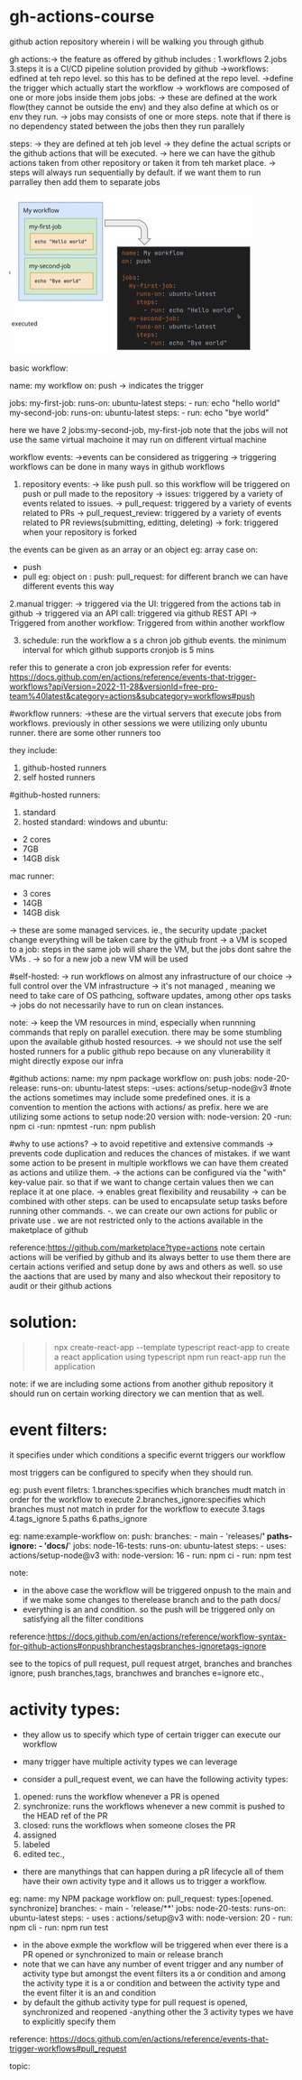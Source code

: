 # gh-actions-course
github action repository wherein i will be walking you through github

gh actions:-> the feature as offered by github includes :
1.workflows
2.jobs
3.steps
it is a CI/CD pipeline solution provided by github
->workflows: edfined at teh repo level. so this has to be defined at the repo level.
->define the trigger which actually start the workflow
-> workflows are composed of one or more jobs inside them jobs 
jobs: 
-> these are defined at the work flow(they cannot be outside the env) and they also define at which os or env they run.
-> jobs may consists of one or more steps. note that if there is no dependency stated between the jobs then they run parallely

steps:
-> they are defined at teh job level
-> they define the actual scripts or the github actions that will be executed.
-> here we can have the github actions taken from other repository or taken it from teh market place.
-> steps will always run sequentially by default. if we want them to run parralley then add them to separate jobs

![alt text](image.png)


basic workflow:

name: my workflow
on: push  -> indicates the trigger

jobs:
    my-first-job:
        runs-on: ubuntu-latest
        steps:
            - run: echo "hello world"
    my-second-job:
        runs-on: ubuntu-latest
        steps:
            - run: echo "bye world"

here we have 2 jobs:my-second-job, my-first-job
note that the jobs will not use the same virtual machoine it may run on different virtual machine

workflow events:
->events can be considered as triggering
-> triggering workflows can be done in many ways in github workflows
1. repository events:
->  like push pull. so this workflow will be triggered on push or pull made to the repository
->  issues: triggered by a variety of events related to issues.
-> pull_request: triggered by a variety of events related to PRs
-> pull_request_review: triggered by a variety of events related to PR reviews(submitting, editting, deleting)
-> fork: triggered when your repository is forked

 the events can be given as an array or an object
 eg: array case
 on:
 - push
 - pull
 eg: object
 on :
     push:
     pull_request: for different branch we can have different events this way

2.manual trigger:
-> triggered via the UI: triggered from the actions tab in github
-> triggered via an API call: triggered via github REST API
-> Triggered from another workflow: Triggered from within another workflow

3. schedule: run the workflow a s a chron job
github events. the minimum interval for which github supports cronjob is 5 mins

refer this to generate a cron job expression
refer for events: https://docs.github.com/en/actions/reference/events-that-trigger-workflows?apiVersion=2022-11-28&versionId=free-pro-team%40latest&category=actions&subcategory=workflows#push


#workflow runners:
->these are the virtual servers that execute jobs from workflows. previously in other sessions we were utilizing only ubuntu runner. there are some other runners too

they include:
1. github-hosted runners
2. self hosted runners


#github-hosted runners:
1.  standard
2.  hosted
standard:
windows and ubuntu:
*   2 cores 
*   7GB 
*   14GB disk

mac runner:
*   3 cores 
*   14GB 
*   14GB disk


-> these are some managed services. ie., the security update ;packet change everything will be taken care by the github front
->  a VM is scoped to a job: steps in the same job will share the VM, but the jobs dont sahre the VMs .
-> so for a new job a new VM will be used

#self-hosted:
-> run workflows on almost any infrastructure of our choice
-> full control over the VM infrastructure
-> it's not managed , meaning we need to take care of OS pathcing, software updates, among other ops tasks
-> jobs do not necessarily have to run on clean instances.

note:
-> keep the VM resources in mind, especially when runnning commands that reply on parallel execution. there may be some stumbling upon the available github hosted resources.
-> we should not use the self hosted runners for a public github repo because on any vlunerability it might directly expose our infra

#github actions:
name: my npm package workflow
on: push
jobs:
    node-20-release:
        runs-on: ubuntu-latest
        steps:
            -uses: actions/setup-node@v3  #note the actions sometimes may include some predefined ones. it is a convention to mention the actions with actions/ as prefix. here we are utilizing some actions to setup node:20 version
             with: 
                node-version: 20
            -run: npm ci
            -run: npmtest
            -run: npm publish

#why to use actions?
-> to avoid repetitive and extensive commands
-> prevents code duplication and reduces the chances of mistakes. if  we want some action to be present in multiple workflows we can have them created as actions and utilize them.
-> the actions can be configured via the "with" key-value pair. so that if we want to change certain values then we can replace it at one place.
-> enables great flexibility and reusability
-> can be combined with other steps. can be used to encapsulate setup tasks before running other commands.
-. we can create our own actions for public or private use . we are not restricted only to the actions available in the maketplace of github

reference:https://github.com/marketplace?type=actions
note certain actions will be verified by github and its always better to use them 
there are certain actions verified and setup done by aws and others as well. so use the aactions that are used by many and also wheckout their repository to audit or their github actions 

# solution:
>>npx create-react-app --template typescript react-app
to create a react application using typescript
>> npm run react-app
run the application

note: 
if we are including some actions from another github repository it should run on certain working directory we can mention that as well.

# event filters:
it specifies under which conditions a specific evernt triggers our workflow

most triggers can be configured to specify when they should run.

eg:
push event
filetrs:
1.branches:specifies which branches mudt match in order for the workflow to execute
2.branches_ignore:specifies which branches must not match in prder for the workflow to execute
3.tags
4.tags_ignore
5.paths
6.paths_ignore

eg:
name:example-workflow
on:
    push:
        branches:
            - main
            - 'releases/**'
        paths-ignore:
            - 'docs/**'
jobs:
    node-16-tests:
        runs-on: ubuntu-latest
        steps:
            - uses: actions/setup-node@v3
              with:
                node-version: 16
            - run: npm ci
            - run: npm test

note:
*   in the above case the workflow  will be triggered onpush to the main and if we make some changes to therelease branch and to the path docs/
*   everything is an and condition. so the push will be triggered only on satisfying all the filter conditions

reference:https://docs.github.com/en/actions/reference/workflow-syntax-for-github-actions#onpushbranchestagsbranches-ignoretags-ignore

see to the topics of pull request, pull request atrget, branches and branches ignore, push branches,tags, branchwes and branches e=ignore etc.,

# activity types:
- they allow us to specify which type of certain trigger can execute our workflow

- many trigger have multiple activity types we can leverage

- consider a pull_request event, we can have the following activity types:
1. opened: runs  the workflow whenever a PR is opened
2. synchronize: runs the workflows whenever a new commit is pushed to the HEAD ref of the PR
3. closed: runs the workflows when someone closes the PR
4. assigned
5. labeled
6. edited tec.,

- there are manythings that can happen during a pR lifecycle all of them have their own activity type and it allows us to trigger a workflow.

eg:
name: my NPM package workflow
on: 
    pull_request:
        types:[opened. synchronize]
        branches: 
            - main
            - 'release/**'
jobs:
    node-20-tests:
        runs-on: ubuntu-latest
        steps:
        - uses : actions/setup@v3
          with:
            node-version: 20
        - run: npm cli
        - run: npm run test
- in the above exmple the workflow will be triggered when ever there is a PR opened or synchronized to main or release branch  
- note that we can have any number of event trigger and any number of activity type but amongst the event filters its a or condition and among the activity type it is a or condition and between the activity type and the event filter it is an and condition
- by default the github activity type for pull request is opened, synchronized and reopened
-anything other the 3 activity types we have to explicitly specify them

reference:
https://docs.github.com/en/actions/reference/events-that-trigger-workflows#pull_request

topic:



